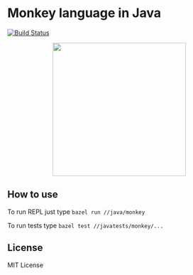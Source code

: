 # Monkey language in Java

[![Build Status](https://travis-ci.org/lionell/syntax-analyzer.svg?branch=master)](https://travis-ci.org/lionell/syntax-analyzer)

<div align="center">
  <img width="300px" src="http://tinyclipart.com/resource/monkey-cartoon/monkey-cartoon-142.jpg" />
</div>

## How to use

To run REPL just type `bazel run //java/monkey`

To run tests type `bazel test //javatests/monkey/...`

## License

MIT License
